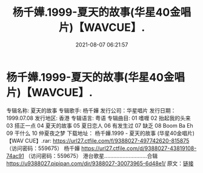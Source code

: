 ﻿---
title: 杨千嬅.1999-夏天的故事(华星40金唱片)【WAVCUE】.
date: 2021-08-07 06:21:57
categories: WAV车载音乐、镜像
tags: 华语中文
---
# 杨千嬅.1999-夏天的故事(华星40金唱片)【WAVCUE】.

专辑名称: 夏天的故事
专辑歌手: 杨千嬅
发行公司：华星唱片
发行日期：1999.07.08
发行地区: 香港
专辑语言: 粤语
专辑曲目:
01 嗜喱
02 抬起我的头来
03 搭正一点
04 夏天的故事
05 夏日恋人
06 有发生过
07 缺乏
08 Boom Ba Eh
09 干什么
10 仲夏夜之梦
下载地址：
杨千嬅.1999 - 夏天的故事 (华星40金唱片) 【WAV CUE】.rar: https://url27.ctfile.com/f/9388027-497742620-815875
（访问密码：559675）
杨千嬅
https://url27.ctfile.com/d/9388027-43819108-74ac91
（访问密码：559675）
港台歌星............................合辑
https://u9388027.pipipan.com/dir/9388027-30073965-6d48e1/
原文：[链接](https://blog.sina.com.cn/s/blog_1647c7e7601030t83.html)